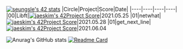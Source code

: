 [![seungsle's 42 stats](https://badge42.herokuapp.com/api/stats/seungsle?privacyName=true)](https://github.com/JaeSeoKim/badge42)
|Circle|Project|Score|Date|
|----|----|----|----|
|00|Libft|[![jaeskim's 42Project Score](https://badge42.herokuapp.com/api/project/seungsle/Libft)](https://github.com/JaeSeoKim/badge42)|2021.05.25
|01|netwhat|[![jaeskim's 42Project Score](https://badge42.herokuapp.com/api/project/seungsle/netwhat)](https://github.com/JaeSeoKim/badge42)|2021.05.28
|01|get_next_line|[![jaeskim's 42Project Score](https://badge42.herokuapp.com/api/project/seungsle/get_next_line)](https://github.com/JaeSeoKim/badge42)|2021.06.04

![Anurag's GitHub stats](https://github-readme-stats.vercel.app/api?username=aLVINlEE9&theme=dark&show_icons=true)
[![Readme Card](https://github-readme-stats.vercel.app/api/pin/?username=aLVINlEE9&repo=42-Cursus&theme=dark)](https://github.com/aLVINlEE9/42cursus)
